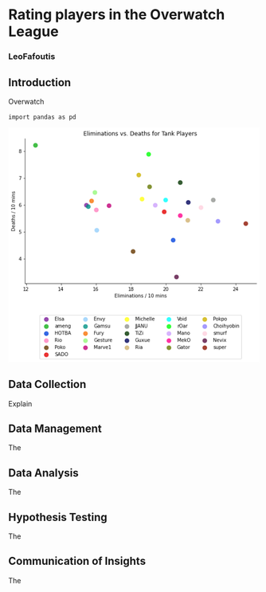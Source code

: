 # Rating players in the Overwatch League
### LeoFafoutis

## Introduction
  Overwatch
  
```
import pandas as pd
```
![This is an image](test_image.png)
## Data Collection
  Explain
## Data Management
  The
## Data Analysis
  The
## Hypothesis Testing
  The
## Communication of Insights
  The
 

